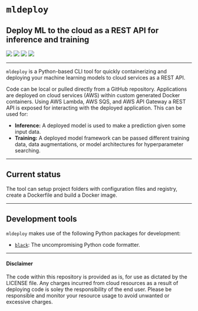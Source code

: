 # `mldeploy`
## Deploy ML to the cloud as a REST API for inference and training

<img src="https://img.shields.io/badge/python%20-%2314354C.svg?&style=for-the-badge&logo=python&logoColor=white"/> <img src="https://img.shields.io/badge/docker%20-%230db7ed.svg?&style=for-the-badge&logo=docker&logoColor=white"/> <img src="https://img.shields.io/badge/AWS%20-%23FF9900.svg?&style=for-the-badge&logo=amazon-aws&logoColor=white"/> <img src="https://img.shields.io/badge/{REST:API}%20-%238CC63F.svg?&style=for-the-badge&logo=rest&logoColor=white"/>

---

`mldeploy` is a Python-based CLI tool for quickly containerizing and deploying your machine learning models to cloud services as a REST API.

Code can be local or pulled directly from a GitHub repository. Applications are deployed on cloud services (AWS) within custom generated Docker containers. Using AWS Lambda, AWS SQS, and AWS API Gateway a REST API is exposed for interacting with the deployed application. This can be used for:
 * **Inference:** A deployed model is used to make a prediction given some input data.
 * **Training:** A deployed model framework can be passed different training data, data augmentations, or model architectures for hyperparameter searching.
 
---

## Current status
The tool can setup project folders with configuration files and registry, create a Dockerfile and build a Docker image.

---

## Development tools
`mldeploy` makes use of the following Python packages for development:
 - [`black`](https://black.readthedocs.io/en/stable/): The uncompromising Python code formatter.

---
#### Disclaimer
The code within this repository is provided as is, for use as dictated by the LICENSE file. Any charges incurred from cloud resources as a result of deploying code is soley the responsibility of the end user. Please be responsible and monitor your resource usage to avoid unwanted or excessive charges.
 